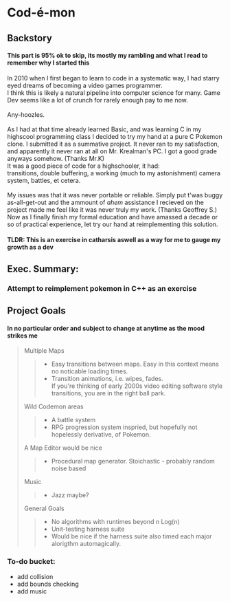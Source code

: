 # Cod-é-mon

## Backstory 

#### This part is 95% ok to skip, its mostly my rambling and what I read to remember why I started this

In 2010 when I first began to learn to code in a systematic way, I had starry eyed dreams of becoming a video games programmer. <br>
I think this is likely a natural pipeline into computer science for many. Game Dev seems like a lot of crunch for rarely enough pay to me now. <br> <br>
Any-hoozles. <br> <br>
As I had at that time already learned Basic, and was learning C in my highscool programming class I decided to try my hand at a pure C Pokemon clone. I submitted it as a summative project. It never ran to my satisfaction, and apparently it never ran at all on Mr. Krealman's PC. I got a good grade anyways somehow. (Thanks Mr.K) <br>
It was a good piece of code for a highschooler, it had: <br>
transitions, double buffering, a working (much to my astonishment) camera system, battles, et cetera. <br> <br>
My issues was that it was never portable or reliable. Simply put t'was buggy as-all-get-out and the ammount of *ahem* assistance I recieved on the project made me feel like it was never truly my work. (Thanks Geoffrey S.)<br>
Now as I finally finish my formal education and have amassed a decade or so of practical experience, let try our hand at reimplementing this solution. <br>

#### TLDR: This is an exercise in catharsis aswell as a way for me to gauge my growth as a dev

## Exec. Summary: <br>
### Attempt to reimplement pokemon in C++ as an exercise

## Project Goals
#### In no particular order and subject to change at anytime as the mood strikes me

> Multiple Maps
>
> > * Easy transitions between maps. Easy in this context means no noticable loading times.
> > * Transition animations, i.e. wipes, fades. <br> If you're thinking of early 2000s video editing software style transitions, you are in the right ball park.
>
> Wild Codemon areas 
> > * A battle system   
> > * RPG progression system inspried, but hopefully not hopelessly derivative, of Pokemon.
>
> A Map Editor would be nice
> > * Procedural map generator. Stoichastic - probably random noise based
>
>  Music
>
> > * Jazz maybe?
>
> General Goals
> > * No algorithms with runtimes beyond n Log(n)
> > * Unit-testing harness suite
> > * Would be nice if the harness suite also timed each major alorigthm automagically.


### To-do bucket:<br>
- add collision
- add bounds checking
- add music
